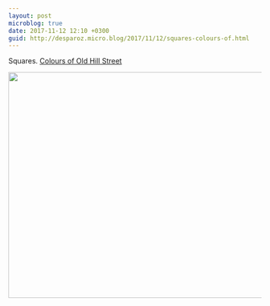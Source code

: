 ```yaml
---
layout: post
microblog: true
date: 2017-11-12 12:10 +0300
guid: http://desparoz.micro.blog/2017/11/12/squares-colours-of.html
---
```

Squares. [Colours of Old Hill Street](http://www.desparoz.com/2017/10/14/colours-of-old-hill-street/)

<img src="http://desparoz.me/uploads/2017/28ece5186c.jpg" width="600" height="450" />
